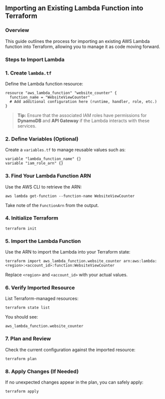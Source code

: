 ## Importing an Existing Lambda Function into Terraform

### Overview
This guide outlines the process for importing an existing AWS Lambda function into Terraform, allowing you to manage it as code moving forward.


### Steps to Import Lambda

### 1. Create `lambda.tf`

Define the Lambda function resource:

```
resource "aws_lambda_function" "website_counter" {
  function_name = "WebsiteViewCounter"
  # Add additional configuration here (runtime, handler, role, etc.)
}
```

> **Tip:** Ensure that the associated IAM roles have permissions for **DynamoDB** and **API Gateway** if the Lambda interacts with these services.


### 2. Define Variables (Optional)

Create a `variables.tf` to manage reusable values such as:

```
variable "lambda_function_name" {}
variable "iam_role_arn" {}
```


### 3. Find Your Lambda Function ARN

Use the AWS CLI to retrieve the ARN:

```
aws lambda get-function --function-name WebsiteViewCounter
```

Take note of the `FunctionArn` from the output.



### 4. Initialize Terraform

```
terraform init
```


### 5. Import the Lambda Function

Use the ARN to import the Lambda into your Terraform state:

```
terraform import aws_lambda_function.website_counter arn:aws:lambda:<region>:<account_id>:function:WebsiteViewCounter
```

Replace `<region>` and `<account_id>` with your actual values.


### 6. Verify Imported Resource

List Terraform-managed resources:

```
terraform state list
```

You should see:

```
aws_lambda_function.website_counter
```



### 7. Plan and Review

Check the current configuration against the imported resource:

```
terraform plan
```


### 8. Apply Changes (If Needed)

If no unexpected changes appear in the plan, you can safely apply:

```
terraform apply
```

